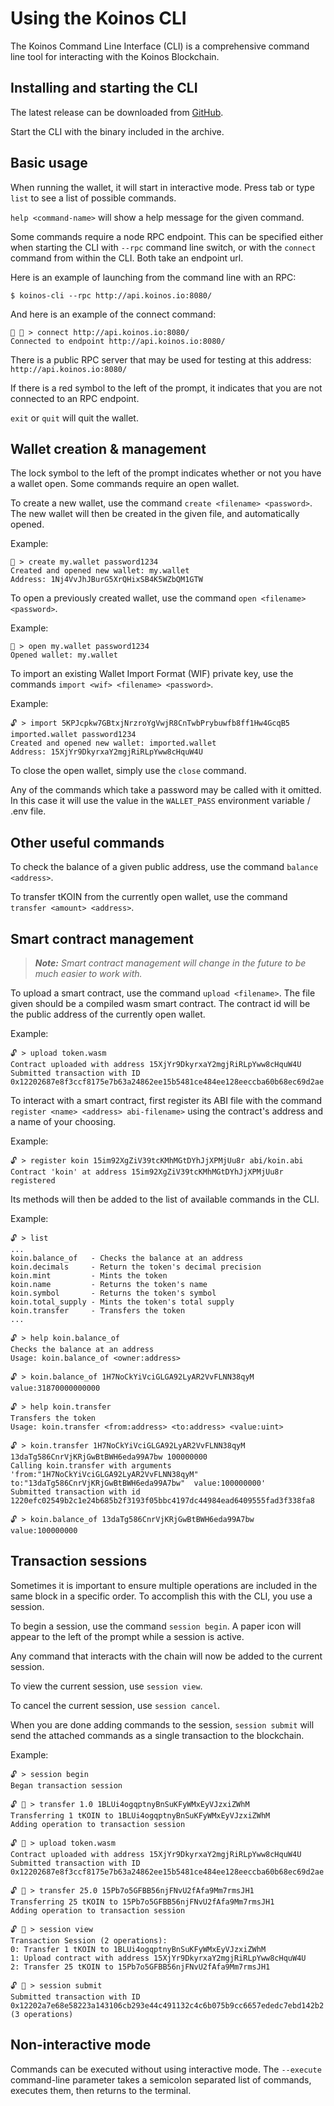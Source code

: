 # Using the Koinos CLI

The Koinos Command Line Interface (CLI) is a comprehensive command line tool for interacting with the Koinos Blockchain.

## Installing and starting the CLI

The latest release can be downloaded from [GitHub](https://github.com/koinos/koinos-cli).

Start the CLI with the binary included in the archive.

## Basic usage

When running the wallet, it will start in interactive mode. Press tab or type `list` to see a list of possible commands.

`help <command-name>` will show a help message for the given command.

Some commands require a node RPC endpoint. This can be specified either when starting the CLI with `--rpc` command line switch, or with the `connect` command from within the CLI. Both take an endpoint url.

Here is an example of launching from the command line with an RPC:

```console
$ koinos-cli --rpc http://api.koinos.io:8080/
```

And here is an example of the connect command:
```
🚫 🔐 > connect http://api.koinos.io:8080/
Connected to endpoint http://api.koinos.io:8080/
```

There is a public RPC server that may be used for testing at this address: `http://api.koinos.io:8080/`

If there is a red symbol to the left of the prompt, it indicates that you are not connected to an RPC endpoint.

`exit` or `quit` will quit the wallet.

## Wallet creation & management

The lock symbol to the left of the prompt indicates whether or not you have a wallet open. Some commands require an open wallet.

To create a new wallet, use the command `create <filename> <password>`. The new wallet will then be created in the given file, and automatically opened.

Example:
```
🔐 > create my.wallet password1234
Created and opened new wallet: my.wallet
Address: 1Nj4VvJhJBurG5XrQHixSB4K5WZbQM1GTW
```

To open a previously created wallet, use the command `open <filename> <password>`.

Example:
```
🔐 > open my.wallet password1234
Opened wallet: my.wallet
```

To import an existing Wallet Import Format (WIF) private key, use the commands `import <wif> <filename> <password>`.

Example:
```
🔓 > import 5KPJcpkw7GBtxjNrzroYgVwjR8CnTwbPrybuwfb8ff1Hw4GcqB5 imported.wallet password1234
Created and opened new wallet: imported.wallet
Address: 15XjYr9DkyrxaY2mgjRiRLpYww8cHquW4U
```

To close the open wallet, simply use the `close` command.

Any of the commands which take a password may be called with it omitted. In this case it will use the value in the `WALLET_PASS` environment variable / .env file.

## Other useful commands

To check the balance of a given public address, use the command `balance <address>`.

To transfer tKOIN from the currently open wallet, use the command `transfer <amount> <address>`.

## Smart contract management

> _**Note:** Smart contract management will change in the future to be much easier to work with._

To upload a smart contract, use the command `upload <filename>`. The file given should be a compiled wasm smart contract. The contract id will be the public address of the currently open wallet.

Example:
```
🔓 > upload token.wasm
Contract uploaded with address 15XjYr9DkyrxaY2mgjRiRLpYww8cHquW4U
Submitted transaction with ID 0x12202687e8f3ccf8175e7b63a24862ee15b5481ce484ee128eeccba60b68ec69d2ae
```

To interact with a smart contract, first register its ABI file with the command `register <name> <address> abi-filename>` using the contract's address and a name of your choosing.

Example:
```
🔓 > register koin 15im92XgZiV39tcKMhMGtDYhJjXPMjUu8r abi/koin.abi
Contract 'koin' at address 15im92XgZiV39tcKMhMGtDYhJjXPMjUu8r registered
```

Its methods will then be added to the list of available commands in the CLI.

Example:

```
🔓 > list
...
koin.balance_of   - Checks the balance at an address
koin.decimals     - Return the token's decimal precision
koin.mint         - Mints the token
koin.name         - Returns the token's name
koin.symbol       - Returns the token's symbol
koin.total_supply - Mints the token's total supply
koin.transfer     - Transfers the token
...

🔓 > help koin.balance_of
Checks the balance at an address
Usage: koin.balance_of <owner:address>

🔓 > koin.balance_of 1H7NoCkYiVciGLGA92LyAR2VvFLNN38qyM
value:31870000000000

🔓 > help koin.transfer
Transfers the token
Usage: koin.transfer <from:address> <to:address> <value:uint>

🔓 > koin.transfer 1H7NoCkYiVciGLGA92LyAR2VvFLNN38qyM 13daTg586CnrVjKRjGwBtBWH6eda99A7bw 100000000
Calling koin.transfer with arguments 'from:"1H7NoCkYiVciGLGA92LyAR2VvFLNN38qyM"  to:"13daTg586CnrVjKRjGwBtBWH6eda99A7bw"  value:100000000'
Submitted transaction with id 1220efc02549b2c1e24b685b2f3193f05bbc4197dc44984ead6409555fad3f338fa8

🔓 > koin.balance_of 13daTg586CnrVjKRjGwBtBWH6eda99A7bw
value:100000000
```

## Transaction sessions

Sometimes it is important to ensure multiple operations are included in the same block in a specific order. To accomplish this with the CLI, you use a session.

To begin a session, use the command `session begin`. A paper icon will appear to the left of the prompt while a session is active.

Any command that interacts with the chain will now be added to the current session.

To view the current session, use `session view`.

To cancel the current session, use `session cancel`.

When you are done adding commands to the session, `session submit` will send the attached commands as a single transaction to the blockchain.

Example:
```
🔓 > session begin
Began transaction session

🔓 📄 > transfer 1.0 1BLUi4ogqptnyBnSuKFyWMxEyVJzxiZWhM
Transferring 1 tKOIN to 1BLUi4ogqptnyBnSuKFyWMxEyVJzxiZWhM
Adding operation to transaction session

🔓 📄 > upload token.wasm
Contract uploaded with address 15XjYr9DkyrxaY2mgjRiRLpYww8cHquW4U
Submitted transaction with ID 0x12202687e8f3ccf8175e7b63a24862ee15b5481ce484ee128eeccba60b68ec69d2ae

🔓 📄 > transfer 25.0 15Pb7o5GFBB56njFNvU2fAfa9Mm7rmsJH1
Transferring 25 tKOIN to 15Pb7o5GFBB56njFNvU2fAfa9Mm7rmsJH1
Adding operation to transaction session

🔓 📄 > session view
Transaction Session (2 operations):
0: Transfer 1 tKOIN to 1BLUi4ogqptnyBnSuKFyWMxEyVJzxiZWhM
1: Upload contract with address 15XjYr9DkyrxaY2mgjRiRLpYww8cHquW4U
2: Transfer 25 tKOIN to 15Pb7o5GFBB56njFNvU2fAfa9Mm7rmsJH1

🔓 📄 > session submit
Submitted transaction with ID 0x12202a7e68e58223a143106cb293e44c491132c4c6b075b9cc6657ededc7ebd142b2 (3 operations)
```

## Non-interactive mode

Commands can be executed without using interactive mode. The `--execute` command-line parameter takes a semicolon separated list of commands, executes them, then returns to the terminal.
